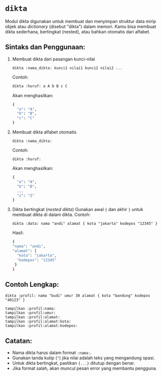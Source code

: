 # `dikta`
Modul dikta digunakan untuk membuat dan menyimpan struktur data mirip objek atau _dictionary_ (disebut "dikta") dalam memori. Kamu bisa membuat dikta sederhana, bertingkat (nested), atau bahkan otomatis dari alfabet.

## Sintaks dan Penggunaan:
1. Membuat dikta dari pasangan kunci-nilai
   ```earl
   dikta :nama_dikta: kunci1 nilai1 kunci2 nilai2 ...
   ```
   Contoh:
   ```bash
   dikta :huruf: a A b B c C
   ```
   Akan menghasilkan:
   ```bash
   {
     "a": "A",
     "b": "B",
     "c": "C"
   }
   ```
2. Membuat dikta alfabet otomatis
   ```earl
   dikta :nama_dikta:
   ```
   Contoh:
   ```earl
   dikta :huruf:
   ```
   Akan menghasilkan:
   ```bash
   {
     "a": "A",
     "b": "B",
     ...
     "z": "Z"
   }
   ```
3. Dikta bertingkat (_nested dikta_)
   Gunakan awal `{` dan akhir `}` untuk membuat dikta di dalam dikta.
   Contoh:
   ```earl
   dikta :data: nama "andi" alamat { kota "jakarta" kodepos "12345" }
   ```
   Hasil:
   ```bash
   {
   "nama": "andi",
   "alamat": {
     "kota": "jakarta",
     "kodepos": "12345"
    }
   }
   ```

## Contoh Lengkap:
```earl
dikta :profil: nama "budi" umur 30 alamat { kota "bandung" kodepos "40123" }

tampilkan :profil:nama:
tampilkan :profil:umur:
tampilkan :profil:alamat:
tampilkan :profil:alamat:kota:
tampilkan :profil:alamat:kodepos:
```

## Catatan:
- Nama dikta harus dalam format `:nama:`.
- Gunakan tanda kutip (`"`) jika nilai adalah teks yang mengandung spasi.
- Untuk dikta bertingkat, pastikan `{...}` ditutup dengan benar.
- Jika format salah, akan muncul pesan error yang membantu pengguna.


